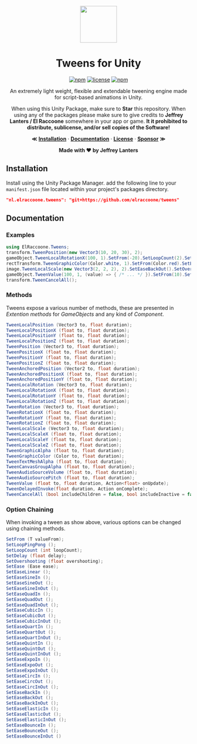 <div align="center">

<img src="https://raw.githubusercontent.com/elraccoone/tweens/master/.github/WIKI/logo.jpg" height="100px"></br>

# Tweens for Unity

[![npm](https://img.shields.io/badge/upm-1.4.0-232c37.svg?style=for-the-badge)]()
[![license](https://img.shields.io/badge/license-Custom-%23ecc531.svg?style=for-the-badge)](./LICENSE.md)
[![npm](https://img.shields.io/badge/sponsor-donate-E12C9A.svg?style=for-the-badge)](https://paypal.me/jeffreylanters)

An extremely light weight, flexible and extendable tweening engine made for script-based animations in Unity.

When using this Unity Package, make sure to **Star** this repository. When using any of the packages please make sure to give credits to **Jeffrey Lanters / El Raccoone** somewhere in your app or game. **It it prohibited to distribute, sublicense, and/or sell copies of the Software!**

**&Lt;**
[**Installation**](#installation) &middot;
[**Documentation**](#documentation) &middot;
[**License**](./LICENSE.md) &middot;
[**Sponsor**](https://paypal.me/jeffreylanters)
**&Gt;**

**Made with &hearts; by Jeffrey Lanters**

</div>

## Installation

Install using the Unity Package Manager. add the following line to your `manifest.json` file located within your project's packages directory.

```json
"nl.elraccoone.tweens": "git+https://github.com/elraccoone/tweens"
```

## Documentation

### Examples

```cs
using ElRaccoone.Tweens;
transform.TweenPosition(new Vector3(10, 20, 30), 2);
gameObject.TweenLocalRotationX(100, 1).SetFrom(-20).SetLoopCount(2).SetEaseQuadIn();
rectTransform.TweenGraphicColor(Color.white, 1).SetFrom(Color.red).SetLoopPingPong();
image.TweenLocalScale(new Vector3(2, 2, 2), 2).SetEaseBackOut().SetOvershooting(0.5f);
gameObject.TweenValue(100, 1, (value) => { /* ... */ }).SetFrom(10).SetEase(Ease.QuadOut);
transform.TweenCancelAll();
```

### Methods

Tweens expose a various number of methods, these are presented in _Extention methods_ for _GameObjects_ and any kind of _Component_.

```cs
TweenLocalPosition (Vector3 to, float duration);
TweenLocalPositionX (float to, float duration);
TweenLocalPositionY (float to, float duration);
TweenLocalPositionZ (float to, float duration);
TweenPosition (Vector3 to, float duration);
TweenPositionX (float to, float duration);
TweenPositionY (float to, float duration);
TweenPositionZ (float to, float duration);
TweenAnchoredPosition (Vector2 to, float duration);
TweenAnchoredPositionX (float to, float duration);
TweenAnchoredPositionY (float to, float duration);
TweenLocalRotation (Vector3 to, float duration);
TweenLocalRotationX (float to, float duration);
TweenLocalRotationY (float to, float duration);
TweenLocalRotationZ (float to, float duration);
TweenRotation (Vector3 to, float duration);
TweenRotationX (float to, float duration);
TweenRotationY (float to, float duration);
TweenRotationZ (float to, float duration);
TweenLocalScale (Vector3 to, float duration);
TweenLocalScaleX (float to, float duration);
TweenLocalScaleY (float to, float duration);
TweenLocalScaleZ (float to, float duration);
TweenGraphicAlpha (float to, float duration);
TweenGraphicColor (Color to, float duration);
TweenTextMeshAlpha (float to, float duration);
TweenCanvasGroupAlpha (float to, float duration);
TweenAudioSourceVolume (float to, float duration);
TweenAudioSourcePitch (float to, float duration);
TweenValue (float to, float duration, Action<float> onUpdate);
TweenDelayedInvoke(float duration, Action onComplete);
TweenCancelAll (bool includeChildren = false, bool includeInactive = false);
```

### Option Chaining

When invoking a tween as show above, various options can be changed using chaining methods.

```cs
SetFrom (T valueFrom);
SetLoopPingPong ();
SetLoopCount (int loopCount);
SetDelay (float delay);
SetOvershooting (float overshooting);
SetEase (Ease ease);
SetEaseLinear ();
SetEaseSineIn ();
SetEaseSineOut ();
SetEaseSineInOut ();
SetEaseQuadIn ();
SetEaseQuadOut ();
SetEaseQuadInOut ();
SetEaseCubicIn ();
SetEaseCubicOut ();
SetEaseCubicInOut ();
SetEaseQuartIn ();
SetEaseQuartOut ();
SetEaseQuartInOut ();
SetEaseQuintIn ();
SetEaseQuintOut ();
SetEaseQuintInOut ();
SetEaseExpoIn ();
SetEaseExpoOut ();
SetEaseExpoInOut ();
SetEaseCircIn ();
SetEaseCircOut ();
SetEaseCircInOut ();
SetEaseBackIn ();
SetEaseBackOut ();
SetEaseBackInOut ();
SetEaseElasticIn ();
SetEaseElasticOut ();
SetEaseElasticInOut ();
SetEaseBounceIn ();
SetEaseBounceOut ();
SetEaseBounceInOut ()
```
